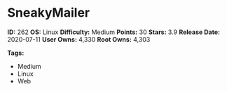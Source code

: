 # SneakyMailer

**ID:** 262
**OS:** Linux
**Difficulty:** Medium
**Points:** 30
**Stars:** 3.9
**Release Date:** 2020-07-11
**User Owns:** 4,330
**Root Owns:** 4,303

**Tags:**
- Medium
- Linux
- Web

